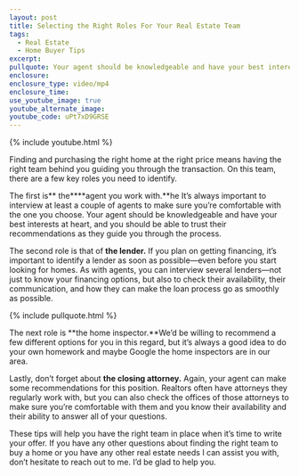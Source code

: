```yaml
---
layout: post
title: Selecting the Right Roles For Your Real Estate Team
tags:
  - Real Estate
  - Home Buyer Tips
excerpt:
pullquote: Your agent should be knowledgeable and have your best interests at heart.
enclosure:
enclosure_type: video/mp4
enclosure_time:
use_youtube_image: true
youtube_alternate_image:
youtube_code: uPt7xD9GRSE
---
```


{% include youtube.html %}

Finding and purchasing the right home at the right price means having the right team behind you guiding you through the transaction. On this team, there are a few key roles you need to identify.

The first is\*\* the**\*\*agent you work with.**he It’s always important to interview at least a couple of agents to make sure you’re comfortable with the one you choose. Your agent should be knowledgeable and have your best interests at heart, and you should be able to trust their recommendations as they guide you through the process.

The second role is that of **the lender.** If you plan on getting financing, it’s important to identify a lender as soon as possible—even before you start looking for homes. As with agents, you can interview several lenders—not just to know your financing options, but also to check their availability, their communication, and how they can make the loan process go as smoothly as possible.

{% include pullquote.html %}

The next role is **the home inspector.**We’d be willing to recommend a few different options for you in this regard, but it’s always a good idea to do your own homework and maybe Google the home inspectors are in our area.

Lastly, don’t forget about **the closing attorney.** Again, your agent can make some recommendations for this position. Realtors often have attorneys they regularly work with, but you can also check the offices of those attorneys to make sure you’re comfortable with them and you know their availability and their ability to answer all of your questions.

These tips will help you have the right team in place when it’s time to write your offer. If you have any other questions about finding the right team to buy a home or you have any other real estate needs I can assist you with, don’t hesitate to reach out to me. I’d be glad to help you.